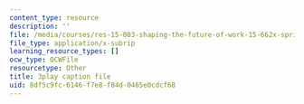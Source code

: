 ```yaml
---
content_type: resource
description: ''
file: /media/courses/res-15-003-shaping-the-future-of-work-15-662x-spring-2016/8df5c9fc6146f7e8f84d0465e0cdcf68_l-bSkqJ6ytE.srt
file_type: application/x-subrip
learning_resource_types: []
ocw_type: OCWFile
resourcetype: Other
title: 3play caption file
uid: 8df5c9fc-6146-f7e8-f84d-0465e0cdcf68
---
```

